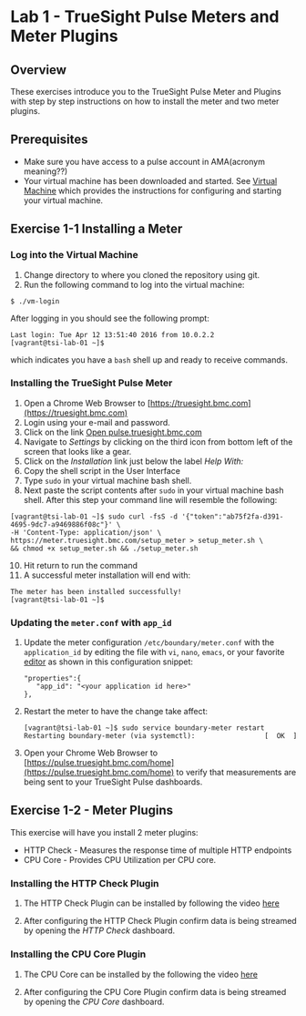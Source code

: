 Lab 1 - TrueSight Pulse Meters and Meter Plugins
================================================

## Overview

These exercises introduce you to the TrueSight Pulse Meter and Plugins with step by step instructions
on how to install the meter and two meter plugins.


## Prerequisites

- Make sure you have access to a pulse account in AMA(acronym meaning??)
- Your virtual machine has been downloaded and started. See [Virtual Machine](../getting_started/virtual_machine.md)
which provides the instructions for configuring and starting your virtual machine.

## Exercise 1-1 Installing a Meter

### Log into the Virtual Machine

1. Change directory to where you cloned the repository using git.
2. Run the following command to log into the virtual machine:
```
$ ./vm-login
```
After logging in you should see the following prompt:
```
Last login: Tue Apr 12 13:51:40 2016 from 10.0.2.2
[vagrant@tsi-lab-01 ~]$
```

which indicates you have a `bash` shell up and ready to receive commands.

### Installing the TrueSight Pulse Meter

1. Open a Chrome Web Browser to [https://truesight.bmc.com](https://truesight.bmc.com)
2. Login using your e-mail and password.
3. Click on the link [Open pulse.truesight.bmc.com](https://pulse.truesight.bmc.com/)
4. Navigate to _Settings_ by clicking on the third icon from bottom left of the screen
that looks like a gear.
5. Click on the _Installation_ link just below the label _Help With:_
6. Copy the shell script in the User Interface
7. Type `sudo` in your virtual machine bash shell.
8. Next paste the script contents after `sudo` in your virtual machine bash shell.
After this step your command line will resemble the following:
```
[vagrant@tsi-lab-01 ~]$ sudo curl -fsS -d '{"token":"ab75f2fa-d391-4695-9dc7-a9469886f08c"}' \
-H 'Content-Type: application/json' \
https://meter.truesight.bmc.com/setup_meter > setup_meter.sh \
&& chmod +x setup_meter.sh && ./setup_meter.sh
```
10. Hit return to run the command
11. A successful meter installation will end with:
```
The meter has been installed successfully!
[vagrant@tsi-lab-01 ~]$
```

### Updating the `meter.conf` with `app_id`

1. Update the meter configuration `/etc/boundary/meter.conf` with the `application_id` by editing the
file with `vi`, `nano`, `emacs`, or your favorite [editor](https://en.wikipedia.org/wiki/List_of_text_editors)
as shown in this configuration snippet:

    ```
    "properties":{
       "app_id": "<your application id here>"
    },
    ```

2. Restart the meter to have the change take affect:
    ```
    [vagrant@tsi-lab-01 ~]$ sudo service boundary-meter restart
    Restarting boundary-meter (via systemctl):                 [  OK  ]
    ```

3. Open your Chrome Web Browser to
[https://pulse.truesight.bmc.com/home](https://pulse.truesight.bmc.com/home)
to verify that measurements are being sent to your TrueSight Pulse dashboards.


## Exercise 1-2 - Meter Plugins

This exercise will have you install 2 meter plugins:

- HTTP Check - Measures the response time of multiple HTTP endpoints
- CPU Core - Provides CPU Utilization per CPU core.

### Installing the HTTP Check Plugin

1. The HTTP Check Plugin can be installed by following the video
[here](https://help.truesight.bmc.com/hc/en-us/articles/202622071-Plugins-HTTP-Check-Deployment-Walkthrough)

2. After configuring the HTTP Check Plugin confirm data is being streamed by opening the _HTTP Check_
dashboard.


### Installing the CPU Core Plugin

1. The CPU Core can be installed by the following the video
[here](https://help.truesight.bmc.com/hc/en-us/articles/202671691-Plugins-CPU-Core-Deployment-Walkthrough)

2. After configuring the CPU Core Plugin confirm data is being streamed by opening the _CPU Core_
dashboard.

